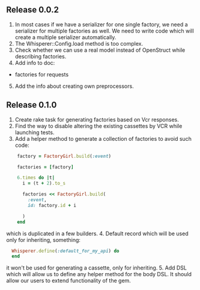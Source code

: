 ## Release 0.0.2

1. In most cases if we have a serializer for one single factory, we need a serializer for multiple factories as well. We need to write code which will create a multiple serializer automatically.
2. The Whisperer::Config.load method is too complex.
3. Check whether we can use a real model instead of OpenStruct while describing factories.
4. Add info to doc:
  - factories for requests
5. Add the info about creating own preprocessors.

## Release 0.1.0

1. Create rake task for generating factories based on Vcr responses.
2. Find the way to disable altering the existing cassettes by VCR while launching tests.
3. Add a helper method to generate a collection of factories to avoid such code:

  ```ruby
      factory = FactoryGirl.build(:event)

      factories = [factory]

      6.times do |t|
        i = (t + 2).to_s

        factories << FactoryGirl.build(
          :event,
          id: factory.id + i

        )
      end
  ```
which is duplicated in a few builders.
4. Default record which will be used only for inheriting, something:

  ```ruby
    Whisperer.define(:default_for_my_api) do
    end
  ```

  it won't be used for generating a cassette, only for inheriting.
5. Add DSL which will allow us to define any helper method for the body DSL. It should allow our users to extend functionality of the gem.
